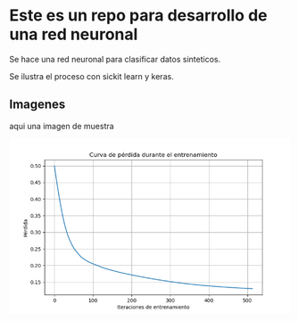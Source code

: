 # Este es un repo para desarrollo de una red neuronal
Se hace una red neuronal para clasificar datos sinteticos.

Se ilustra el proceso con sickit learn y keras.


## Imagenes

aqui una imagen de muestra

[![imagen de ejemplo](img/curva_perdida.png)](img/curva_perdida.png)